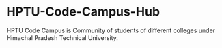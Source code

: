 # HPTU-Code-Campus-Hub
HPTU Code Campus is Community of students of different colleges under Himachal Pradesh Technical University.
